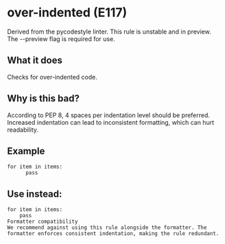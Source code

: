 # over-indented (E117)
Derived from the pycodestyle linter.
This rule is unstable and in preview. The --preview flag is required for use.
## What it does
Checks for over-indented code.
## Why is this bad?
According to PEP 8, 4 spaces per indentation level should be preferred. Increased
indentation can lead to inconsistent formatting, which can hurt
readability.
## Example
```
for item in items:
      pass
```
## Use instead:
```
for item in items:
    pass
Formatter compatibility
We recommend against using this rule alongside the formatter. The
formatter enforces consistent indentation, making the rule redundant.
```